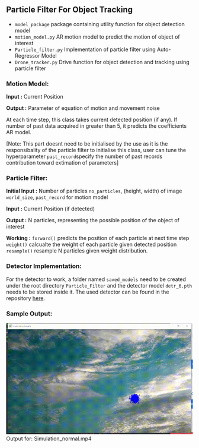 ## Particle Filter For Object Tracking

- `model_package` package containing utility function for object detection model
- `motion_model.py` AR motion model to predict the motion of object of interest
- `Particle_filter.py` Implementation of particle filter using Auto-Regressor Model
- `Drone_tracker.py` Drive function for object detection and tracking using particle filter

### Motion Model:
**Input :** Current Position

**Output :** Parameter of equation of motion and movement noise

At each time step, this class takes current detected position (if any).
If number of past data acquired in greater than 5, it predicts the coefficients AR model.

[Note: This part doesnt need to be initialised by the use as it is the responsibality of the particle filter to initialise this class, user can tune the hyperparameter `past_record`specify the number of past records contribution toward extimation of parameters]

### Particle Filter:

**Initial Input :** Number of particles `no_particles`, (height, width) of image `world_size`, `past_record` for motion model

**Input :** Current Position (if detected)

**Output :** N particles, representing the possible position of the object of interest

**Working :**
`forward()` predicts the position of each particle at next time step
`weight()` calcualte the weight of each particle given detected position
`resample()` resample N particles given weight distribution.


### Detector Implementation:
For the detector to work, a folder named `saved_models` need to be created under the root directory `Particle_Filter` and the detector model  `detr_6.pth` needs to be stored inside it.
The used detector can be found in the repository [here](https://github.com/gittygupta/detr-torch).


### Sample Output:
![](./Sample_output/screen-capture.gif)
Output for: Simulation_normal.mp4
